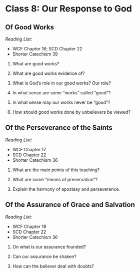 # Class 8: Our Response to God
## Of Good Works
*Reading List:*
- WCF Chapter 16; SCD Chapter 22
- Shorter Catechism 39


1.  What are good works?

2.  What are good works evidence of?

3.  What is God’s role in our good works? Our role?

4.  In what sense are some “works” called “good”?

5.  In what sense may our works never be “good”?

6.  How should good works done by unbelievers be viewed?

## Of the Perseverance of the Saints
*Reading List:*
- WCF Chapter 17
- SCD Chapter 22
- Shorter Catechism 36


1.  What are the main points of this teaching?

2.  What are some “means of preservation”?

3.  Explain the harmony of apostasy and perseverance.

## Of the Assurance of Grace and Salvation
*Reading List:*
- WCF Chapter 18
- SCD Chapter 22
- Shorter Catechism 36


1.  On what is our assurance founded?

2.  Can our assurance be shaken?

3.  How can the believer deal with doubts?
